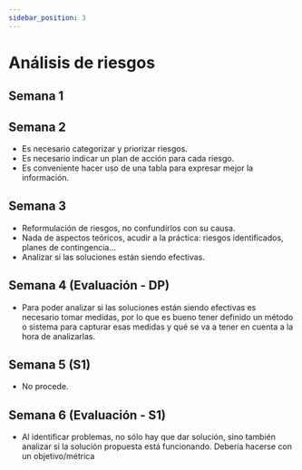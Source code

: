 ```yaml
---
sidebar_position: 3
---
```


# Análisis de riesgos

## Semana 1

## Semana 2

- Es necesario categorizar y priorizar riesgos.
- Es necesario indicar un plan de acción para cada riesgo.
- Es conveniente hacer uso de una tabla para expresar mejor la información.

## Semana 3

- Reformulación de riesgos, no confundirlos con su causa.
- Nada de aspectos teóricos, acudir a la práctica: riesgos identificados, planes de contingencia...
- Analizar si las soluciones están siendo efectivas.

## Semana 4 (Evaluación - DP)

- Para poder analizar si las soluciones están siendo efectivas es necesario tomar medidas, por lo que es bueno tener definido un método o sistema para capturar esas medidas y qué se va a tener en cuenta a la hora de analizarlas.

## Semana 5 (S1)

- No procede.

## Semana 6 (Evaluación - S1)

- Al identificar problemas, no sólo hay que dar solución, sino también analizar si la solución propuesta está funcionando. Debería hacerse con un objetivo/métrica